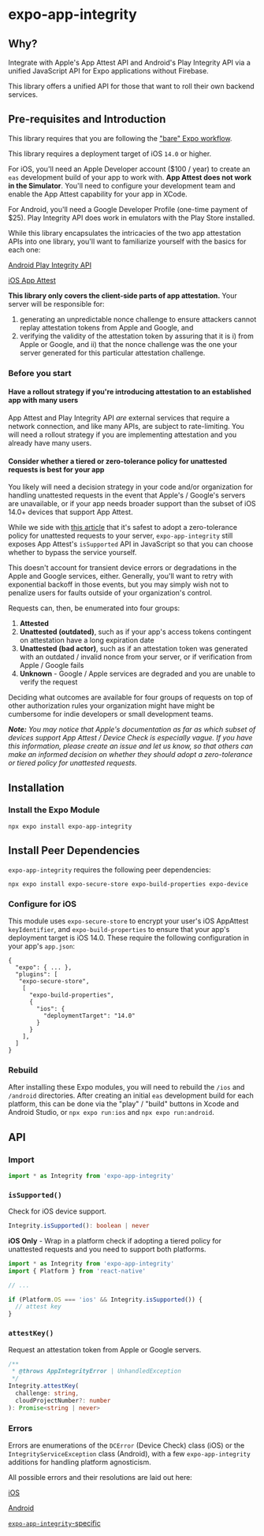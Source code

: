 # expo-app-integrity

## Why?
Integrate with Apple's App Attest API and Android's Play Integrity API via a unified JavaScript API for Expo applications without Firebase.

This library offers a unified API for those that want to roll their own backend services.

## Pre-requisites and Introduction
This library requires that you are following the ["bare" Expo workflow](https://docs.expo.dev/archive/managed-vs-bare).

This library requires a deployment target of iOS `14.0` or higher.

For iOS, you'll need an Apple Developer account ($100 / year) to create an `eas` development build of your app to work with. **App Attest does not work in the Simulator**. You'll need to configure your development team and enable the App Attest capability for your app in XCode.

For Android, you'll need a Google Developer Profile (one-time payment of $25). Play Integrity API does work in emulators with the Play Store installed.

While this library encapsulates the intricacies of the two app attestation APIs into one library, you'll want to familiarize yourself with the basics for each one:

[Android Play Integrity API](https://developer.android.com/google/play/integrity/overview)

[iOS App Attest](https://developer.apple.com/documentation/devicecheck/preparing_to_use_the_app_attest_service)

**This library only covers the client-side parts of app attestation.** Your server will be responsible for:
1) generating an unpredictable nonce challenge to ensure attackers cannot replay attestation tokens from Apple and Google, and
2) verifying the validity of the attestation token by assuring that it is i)  from Apple or Google, and ii)  that the nonce challenge was the one your server generated for this particular attestation challenge.

### Before you start

#### Have a rollout strategy if you're introducing attestation to an established app with many users

App Attest and Play Integrity API *are* external services that require a network connection, and like many APIs, are subject to rate-limiting. You will need a rollout strategy if you are implementing attestation and you already have many users.

#### Consider whether a tiered or zero-tolerance policy for unattested requests is best for your app

You likely will need a decision strategy in your code and/or organization for handling unattested requests in the event that Apple's / Google's servers are unavailable, or if your app needs broader support than the subset of iOS 14.0+ devices that support App Attest. 

While we side with [this article](https://swiftrocks.com/app-attest-apple-protect-ios-jailbreak) that it's safest to adopt a zero-tolerance policy for unattested requests to your server, `expo-app-integrity` still exposes App Attest's `isSupported` API in JavaScript so that you can choose whether to bypass the service yourself.

This doesn't account for transient device errors or degradations in the Apple and Google services, either. Generally, you'll want to retry with exponential backoff in those events, but you may simply wish not to penalize users for faults outside of your organization's control.

Requests can, then, be enumerated into four groups:
1) **Attested**
2) **Unattested (outdated)**, such as if your app's access tokens contingent on attestation have a long expiration date
3) **Unattested (bad actor)**, such as if an attestation token was generated with an outdated / invalid nonce from your server, or if verification from Apple / Google fails
4) **Unknown** - Google / Apple services are degraded and you are unable to verify the request

Deciding what outcomes are available for four groups of requests on top of other authorization rules your organization might have might be cumbersome for indie developers or small development teams.

***Note:** You may notice that Apple's documentation as far as *which* subset of devices support App Attest / Device Check is especially vague. If you have this information, please create an issue and let us know, so that others can make an informed decision on whether they should adopt a zero-tolerance or tiered policy for unattested requests.*

## Installation
### Install the Expo Module
```
npx expo install expo-app-integrity
```

## Install Peer Dependencies
`expo-app-integrity`  requires the following peer dependencies:
```
npx expo install expo-secure-store expo-build-properties expo-device
```
### Configure for iOS

This module uses `expo-secure-store` to encrypt your user's iOS AppAttest `keyIdentifier`, and `expo-build-properties` to ensure that your app's deployment target is iOS 14.0. These require the following configuration in your app's `app.json`:
```
{
  "expo": { ... },
  "plugins": [
   "expo-secure-store",
    [
      "expo-build-properties",
      {
        "ios": {
          "deploymentTarget": "14.0"
        }
      }
    ],
  ]
}
```
### Rebuild
After installing these Expo modules, you will need to rebuild the `/ios` and `/android` directories. After creating an initial `eas` development build for each platform, this can be done via the "play" / "build" buttons in Xcode and Android Studio, or `npx expo run:ios` and `npx expo run:android`.

## API
### Import
```TypeScript
import * as Integrity from 'expo-app-integrity'
```

### `isSupported()`
Check for iOS device support.
```TypeScript
Integrity.isSupported(): boolean | never
```
**iOS Only** -  Wrap in a platform check if adopting a tiered policy for unattested requests and you need to support both platforms.
```TypeScript
import * as Integrity from 'expo-app-integrity'
import { Platform } from 'react-native'

// ...

if (Platform.OS === 'ios' && Integrity.isSupported()) {
  // attest key
}
```

### `attestKey()`
Request an attestation token from Apple or Google servers.
```TypeScript
/** 
 * @throws AppIntegrityError | UnhandledException
 */
Integrity.attestKey(
  challenge: string,
  cloudProjectNumber?: number
): Promise<string | never>
```

### Errors
Errors are enumerations of the `DCError` (Device Check) class (iOS) or the `IntegrityServiceException` class (Android), with a few `expo-app-integrity` additions for handling platform agnosticism.

All possible errors and their resolutions are laid out here:

[iOS](./src/errors/iOS.ts)

[Android](./src/errors/Android.ts)

[`expo-app-integrity`-specific](./src/errors/PlatformAgnostic.ts)
